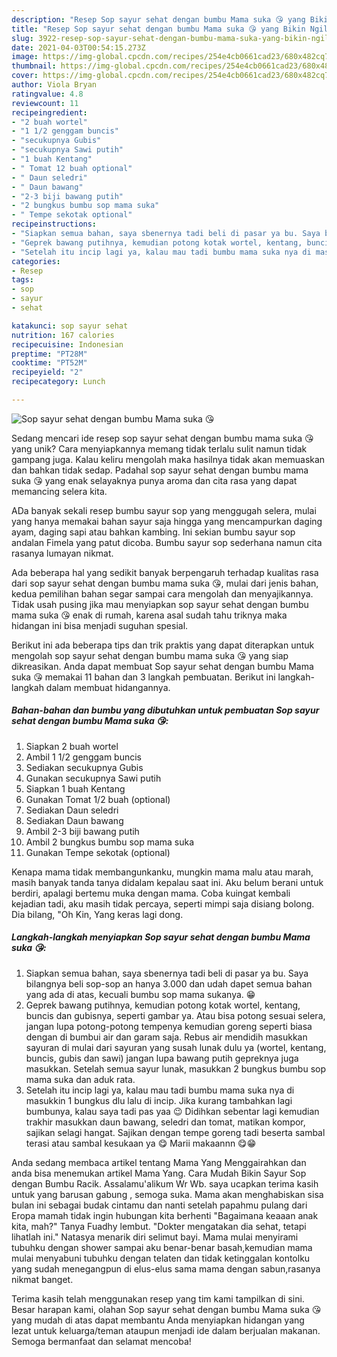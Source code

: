 ```yaml
---
description: "Resep Sop sayur sehat dengan bumbu Mama suka 😘 yang Bikin Ngiler"
title: "Resep Sop sayur sehat dengan bumbu Mama suka 😘 yang Bikin Ngiler"
slug: 3922-resep-sop-sayur-sehat-dengan-bumbu-mama-suka-yang-bikin-ngiler
date: 2021-04-03T00:54:15.273Z
image: https://img-global.cpcdn.com/recipes/254e4cb0661cad23/680x482cq70/sop-sayur-sehat-dengan-bumbu-mama-suka-😘-foto-resep-utama.jpg
thumbnail: https://img-global.cpcdn.com/recipes/254e4cb0661cad23/680x482cq70/sop-sayur-sehat-dengan-bumbu-mama-suka-😘-foto-resep-utama.jpg
cover: https://img-global.cpcdn.com/recipes/254e4cb0661cad23/680x482cq70/sop-sayur-sehat-dengan-bumbu-mama-suka-😘-foto-resep-utama.jpg
author: Viola Bryan
ratingvalue: 4.8
reviewcount: 11
recipeingredient:
- "2 buah wortel"
- "1 1/2 genggam buncis"
- "secukupnya Gubis"
- "secukupnya Sawi putih"
- "1 buah Kentang"
- " Tomat 12 buah optional"
- " Daun seledri"
- " Daun bawang"
- "2-3 biji bawang putih"
- "2 bungkus bumbu sop mama suka"
- " Tempe sekotak optional"
recipeinstructions:
- "Siapkan semua bahan, saya sbenernya tadi beli di pasar ya bu. Saya bilangnya beli sop-sop an hanya 3.000 dan udah dapet semua bahan yang ada di atas, kecuali bumbu sop mama sukanya. 😁"
- "Geprek bawang putihnya, kemudian potong kotak wortel, kentang, buncis dan gubisnya, seperti gambar ya. Atau bisa potong sesuai selera, jangan lupa potong-potong tempenya kemudian goreng seperti biasa dengan di bumbui air dan garam saja. Rebus air mendidih masukkan sayuran di mulai dari sayuran yang susah lunak dulu ya (wortel, kentang, buncis, gubis dan sawi) jangan lupa bawang putih gepreknya juga masukkan. Setelah semua sayur lunak, masukkan 2 bungkus bumbu sop mama suka dan aduk rata."
- "Setelah itu incip lagi ya, kalau mau tadi bumbu mama suka nya di masukkin 1 bungkus dlu lalu di incip. Jika kurang tambahkan lagi bumbunya, kalau saya tadi pas yaa 😉 Didihkan sebentar lagi kemudian trakhir masukkan daun bawang, seledri dan tomat, matikan kompor, sajikan selagi hangat. Sajikan dengan tempe goreng tadi beserta sambal terasi atau sambal kesukaan ya 😋 Marii makaannn 😋😁"
categories:
- Resep
tags:
- sop
- sayur
- sehat

katakunci: sop sayur sehat 
nutrition: 167 calories
recipecuisine: Indonesian
preptime: "PT28M"
cooktime: "PT52M"
recipeyield: "2"
recipecategory: Lunch

---
```



![Sop sayur sehat dengan bumbu Mama suka 😘](https://img-global.cpcdn.com/recipes/254e4cb0661cad23/680x482cq70/sop-sayur-sehat-dengan-bumbu-mama-suka-😘-foto-resep-utama.jpg)

Sedang mencari ide resep sop sayur sehat dengan bumbu mama suka 😘 yang unik? Cara menyiapkannya memang tidak terlalu sulit namun tidak gampang juga. Kalau keliru mengolah maka hasilnya tidak akan memuaskan dan bahkan tidak sedap. Padahal sop sayur sehat dengan bumbu mama suka 😘 yang enak selayaknya punya aroma dan cita rasa yang dapat memancing selera kita.

ADa banyak sekali resep bumbu sayur sop yang menggugah selera, mulai yang hanya memakai bahan sayur saja hingga yang mencampurkan daging ayam, daging sapi atau bahkan kambing. Ini sekian bumbu sayur sop andalan Fimela yang patut dicoba. Bumbu sayur sop sederhana namun cita rasanya lumayan nikmat.

Ada beberapa hal yang sedikit banyak berpengaruh terhadap kualitas rasa dari sop sayur sehat dengan bumbu mama suka 😘, mulai dari jenis bahan, kedua pemilihan bahan segar sampai cara mengolah dan menyajikannya. Tidak usah pusing jika mau menyiapkan sop sayur sehat dengan bumbu mama suka 😘 enak di rumah, karena asal sudah tahu triknya maka hidangan ini bisa menjadi suguhan spesial.


Berikut ini ada beberapa tips dan trik praktis yang dapat diterapkan untuk mengolah sop sayur sehat dengan bumbu mama suka 😘 yang siap dikreasikan. Anda dapat membuat Sop sayur sehat dengan bumbu Mama suka 😘 memakai 11 bahan dan 3 langkah pembuatan. Berikut ini langkah-langkah dalam membuat hidangannya.

<!--inarticleads1-->

##### Bahan-bahan dan bumbu yang dibutuhkan untuk pembuatan Sop sayur sehat dengan bumbu Mama suka 😘:

1. Siapkan 2 buah wortel
1. Ambil 1 1/2 genggam buncis
1. Sediakan secukupnya Gubis
1. Gunakan secukupnya Sawi putih
1. Siapkan 1 buah Kentang
1. Gunakan  Tomat 1/2 buah (optional)
1. Sediakan  Daun seledri
1. Sediakan  Daun bawang
1. Ambil 2-3 biji bawang putih
1. Ambil 2 bungkus bumbu sop mama suka
1. Gunakan  Tempe sekotak (optional)


Kenapa mama tidak membangunkanku, mungkin mama malu atau marah, masih banyak tanda tanya didalam kepalau saat ini. Aku belum berani untuk berdiri, apalagi bertemu muka dengan mama. Coba kuingat kembali kejadian tadi, aku masih tidak percaya, seperti mimpi saja disiang bolong. Dia bilang, &#34;Oh Kin, Yang keras lagi dong. 

<!--inarticleads2-->

##### Langkah-langkah menyiapkan Sop sayur sehat dengan bumbu Mama suka 😘:

1. Siapkan semua bahan, saya sbenernya tadi beli di pasar ya bu. Saya bilangnya beli sop-sop an hanya 3.000 dan udah dapet semua bahan yang ada di atas, kecuali bumbu sop mama sukanya. 😁
1. Geprek bawang putihnya, kemudian potong kotak wortel, kentang, buncis dan gubisnya, seperti gambar ya. Atau bisa potong sesuai selera, jangan lupa potong-potong tempenya kemudian goreng seperti biasa dengan di bumbui air dan garam saja. Rebus air mendidih masukkan sayuran di mulai dari sayuran yang susah lunak dulu ya (wortel, kentang, buncis, gubis dan sawi) jangan lupa bawang putih gepreknya juga masukkan. Setelah semua sayur lunak, masukkan 2 bungkus bumbu sop mama suka dan aduk rata.
1. Setelah itu incip lagi ya, kalau mau tadi bumbu mama suka nya di masukkin 1 bungkus dlu lalu di incip. Jika kurang tambahkan lagi bumbunya, kalau saya tadi pas yaa 😉 Didihkan sebentar lagi kemudian trakhir masukkan daun bawang, seledri dan tomat, matikan kompor, sajikan selagi hangat. Sajikan dengan tempe goreng tadi beserta sambal terasi atau sambal kesukaan ya 😋 Marii makaannn 😋😁


Anda sedang membaca artikel tentang Mama Yang Menggairahkan dan anda bisa menemukan artikel Mama Yang. Cara Mudah Bikin Sayur Sop dengan Bumbu Racik. Assalamu&#39;alikum Wr Wb. saya ucapkan terima kasih untuk yang barusan gabung , semoga suka. Mama akan menghabiskan sisa bulan ini sebagai budak cintamu dan nanti setelah papahmu pulang dari Eropa mamah tidak ingin hubungan kita berhenti &#34;Bagaimana keaaan anak kita, mah?&#34; Tanya Fuadhy lembut. &#34;Dokter mengatakan dia sehat, tetapi lihatlah ini.&#34; Natasya menarik diri selimut bayi. Mama mulai menyirami tubuhku dengan shower sampai aku benar-benar basah,kemudian mama mulai menyabuni tubuhku dengan telaten dan tidak ketinggalan kontolku yang sudah menegangpun di elus-elus sama mama dengan sabun,rasanya nikmat banget. 

Terima kasih telah menggunakan resep yang tim kami tampilkan di sini. Besar harapan kami, olahan Sop sayur sehat dengan bumbu Mama suka 😘 yang mudah di atas dapat membantu Anda menyiapkan hidangan yang lezat untuk keluarga/teman ataupun menjadi ide dalam berjualan makanan. Semoga bermanfaat dan selamat mencoba!
